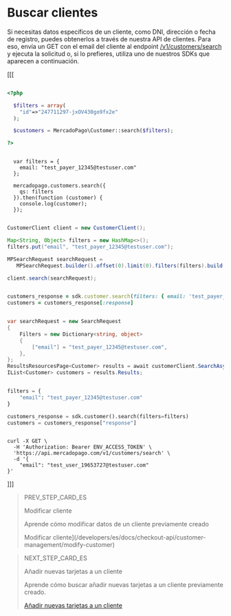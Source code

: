 # Buscar clientes

Si necesitas datos específicos de un cliente, como DNI, dirección o fecha de registro, puedes obtenerlos a través de nuestra API de clientes. Para eso, envía un GET con el email del cliente al endpoint [/v1/customers/search](/developers/es/reference/customers/_customers_search/get) y ejecuta la solicitud o, si lo prefieres, utiliza uno de nuestros SDKs que aparecen a continuación.

[[[

```php

<?php

  $filters = array(
    "id"=>"247711297-jxOV430go9fx2e"
  );

  $customers = MercadoPago\Customer::search($filters);

?>

```
```node

  var filters = {
    email: "test_payer_12345@testuser.com"
  };

  mercadopago.customers.search({
    qs: filters
  }).then(function (customer) {
    console.log(customer);
  });

```
```java

CustomerClient client = new CustomerClient();

Map<String, Object> filters = new HashMap<>();
filters.put("email", "test_payer_12345@testuser.com");

MPSearchRequest searchRequest =
   MPSearchRequest.builder().offset(0).limit(0).filters(filters).build();

client.search(searchRequest);


```
```ruby

customers_response = sdk.customer.search(filters: { email: 'test_payer_12345@testuser.com' })
customers = customers_response[:response]

```
```csharp

var searchRequest = new SearchRequest
{
    Filters = new Dictionary<string, object>
    {
        ["email"] = "test_payer_12345@testuser.com",
    },
};
ResultsResourcesPage<Customer> results = await customerClient.SearchAsync(searchRequest);
IList<Customer> customers = results.Results;

```
```python

filters = {
    "email": "test_payer_12345@testuser.com"
}

customers_response = sdk.customer().search(filters=filters)
customers = customers_response["response"]

```
```curl

curl -X GET \
  -H 'Authorization: Bearer ENV_ACCESS_TOKEN' \
  'https://api.mercadopago.com/v1/customers/search' \
  -d '{
    "email": "test_user_19653727@testuser.com"
}'
```
]]]

> PREV_STEP_CARD_ES
>
> Modificar cliente
>
> Aprende cómo modificar datos de un cliente previamente creado
>
> Modificar cliente](/developers/es/docs/checkout-api/customer-management/modify-customer)

> NEXT_STEP_CARD_ES
>
> Añadir nuevas tarjetas a un cliente
>
> Aprende cómo buscar añadir nuevas tarjetas a un cliente previamente creado.
>
> [Añadir nuevas tarjetas a un cliente](/developers/es/docs/checkout-api/customer-management/add-new-cards-to-customer)
